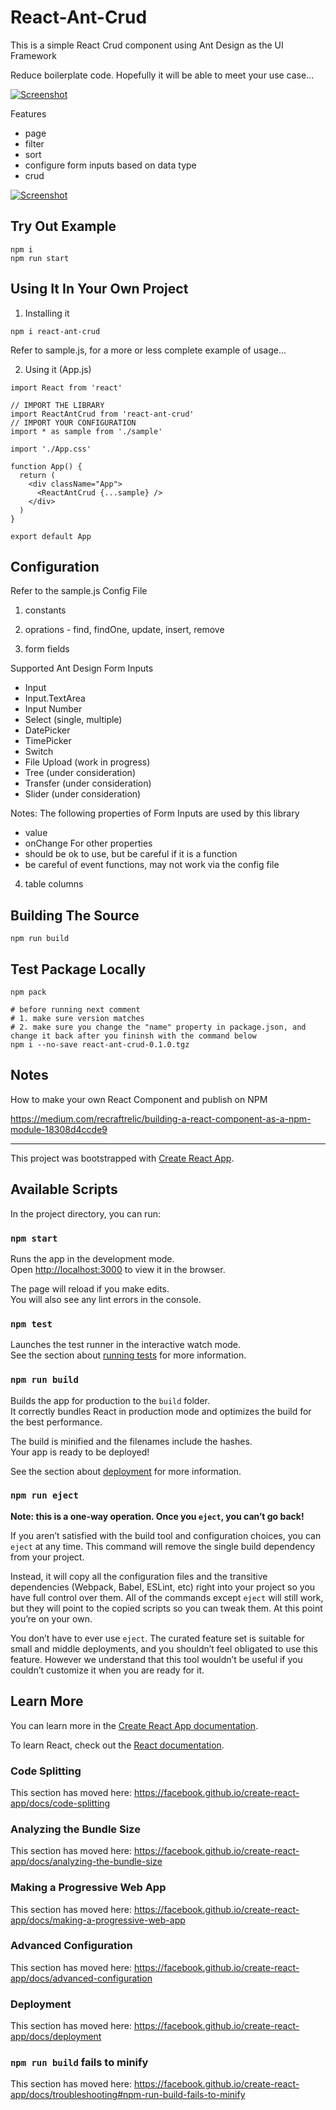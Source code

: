 
# React-Ant-Crud

This is a simple React Crud component using Ant Design as the UI Framework

Reduce boilerplate code. Hopefully it will be able to meet your use case...

[![Screenshot](./screenshot0.png)](./screenshot0.png)

Features
 - page
 - filter
 - sort
 - configure form inputs based on data type
 - crud

[![Screenshot](./screenshot1.png)](./screenshot1.png)


## Try Out Example

```
npm i
npm run start
```

## Using It In Your Own Project

1. Installing it
```
npm i react-ant-crud
```

Refer to sample.js, for a more or less complete example of usage...

2. Using it (App.js)

```
import React from 'react'

// IMPORT THE LIBRARY
import ReactAntCrud from 'react-ant-crud'
// IMPORT YOUR CONFIGURATION
import * as sample from './sample'

import './App.css'

function App() {
  return (
    <div className="App">
      <ReactAntCrud {...sample} />
    </div>
  )
}

export default App

```

## Configuration

Refer to the sample.js Config File

1. constants

2. oprations - find, findOne, update, insert, remove

3. form fields

Supported Ant Design Form Inputs
- Input
- Input.TextArea
- Input Number
- Select (single, multiple)
- DatePicker
- TimePicker
- Switch
- File Upload (work in progress)
- Tree (under consideration)
- Transfer (under consideration)
- Slider (under consideration)

Notes:
  The following properties of Form Inputs are used by this library
  - value
  - onChange
  For other properties
  - should be ok to use, but be careful if it is a function
  - be careful of event functions, may not work via the config file

4. table columns


## Building The Source

```
npm run build
```


## Test Package Locally

```
npm pack

# before running next comment
# 1. make sure version matches
# 2. make sure you change the "name" property in package.json, and change it back after you fininsh with the command below
npm i --no-save react-ant-crud-0.1.0.tgz
```

## Notes

How to make your own React Component and publish on NPM

https://medium.com/recraftrelic/building-a-react-component-as-a-npm-module-18308d4ccde9




---

This project was bootstrapped with [Create React App](https://github.com/facebook/create-react-app).

## Available Scripts

In the project directory, you can run:

### `npm start`

Runs the app in the development mode.<br>
Open [http://localhost:3000](http://localhost:3000) to view it in the browser.

The page will reload if you make edits.<br>
You will also see any lint errors in the console.

### `npm test`

Launches the test runner in the interactive watch mode.<br>
See the section about [running tests](https://facebook.github.io/create-react-app/docs/running-tests) for more information.

### `npm run build`

Builds the app for production to the `build` folder.<br>
It correctly bundles React in production mode and optimizes the build for the best performance.

The build is minified and the filenames include the hashes.<br>
Your app is ready to be deployed!

See the section about [deployment](https://facebook.github.io/create-react-app/docs/deployment) for more information.

### `npm run eject`

**Note: this is a one-way operation. Once you `eject`, you can’t go back!**

If you aren’t satisfied with the build tool and configuration choices, you can `eject` at any time. This command will remove the single build dependency from your project.

Instead, it will copy all the configuration files and the transitive dependencies (Webpack, Babel, ESLint, etc) right into your project so you have full control over them. All of the commands except `eject` will still work, but they will point to the copied scripts so you can tweak them. At this point you’re on your own.

You don’t have to ever use `eject`. The curated feature set is suitable for small and middle deployments, and you shouldn’t feel obligated to use this feature. However we understand that this tool wouldn’t be useful if you couldn’t customize it when you are ready for it.

## Learn More

You can learn more in the [Create React App documentation](https://facebook.github.io/create-react-app/docs/getting-started).

To learn React, check out the [React documentation](https://reactjs.org/).

### Code Splitting

This section has moved here: https://facebook.github.io/create-react-app/docs/code-splitting

### Analyzing the Bundle Size

This section has moved here: https://facebook.github.io/create-react-app/docs/analyzing-the-bundle-size

### Making a Progressive Web App

This section has moved here: https://facebook.github.io/create-react-app/docs/making-a-progressive-web-app

### Advanced Configuration

This section has moved here: https://facebook.github.io/create-react-app/docs/advanced-configuration

### Deployment

This section has moved here: https://facebook.github.io/create-react-app/docs/deployment

### `npm run build` fails to minify

This section has moved here: https://facebook.github.io/create-react-app/docs/troubleshooting#npm-run-build-fails-to-minify
